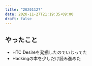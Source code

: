 ```yaml
---
title: "20201127"
date: 2020-11-27T21:19:35+09:00
draft: false
---
```


## やったこと
* HTC Desireを発掘したのでいじってた
* Hackingの本を少しだけ読み進めた
